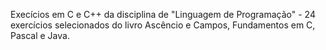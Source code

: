 Execícios em C e C++ da disciplina de "Linguagem de Programação" - 24 exercícios selecionados do livro Ascêncio e Campos, Fundamentos em C, Pascal e Java.
